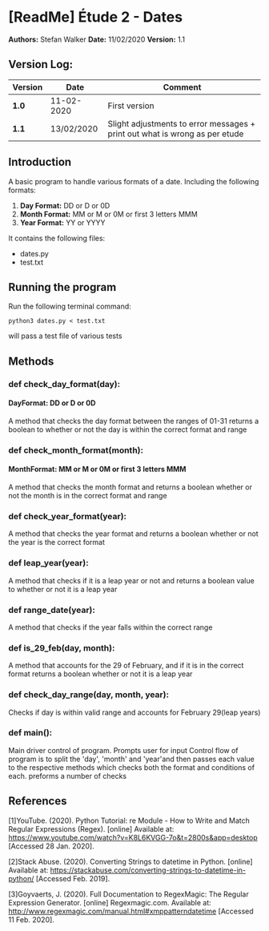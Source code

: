 [ReadMe] Étude 2 - Dates
===
**Authors:** Stefan Walker
**Date:** 11/02/2020
**Version:** 1.1

## Version Log:



| Version | Date | Comment |
| -------- | -------- | -------- |
| **1.0**     | 11-02-2020    | First version   |
| **1.1**     | 13/02/2020    | Slight adjustments to error messages +  print out what is wrong as per etude 


## Introduction
A basic program to handle various formats of a date. Including the following formats:
1. **Day Format:** DD or D or 0D
1. **Month Format:** MM or M or 0M or first 3 letters MMM
1. **Year Format:** YY or YYYY

It contains the following files:
* dates.py
* test.txt

## Running the program 
 
Run the following terminal command:
```
python3 dates.py < test.txt
```
will pass a test file of various tests



## Methods
### def check_day_format(day):
#### DayFormat: DD or D or 0D
A method that checks the day format between the ranges of 01-31 returns a boolean  to whether or not the day is within the correct format and range 

### def check_month_format(month): 
#### MonthFormat: MM or M or 0M or first 3 letters MMM
A method that checks the month format and returns a boolean whether or not the month is in the correct format and range 

### def check_year_format(year): 
A method that checks the year format and returns a boolean whether or not the year is the correct format 

### def leap_year(year):
A method that checks if it is a leap year or not and returns a boolean value to whether or not it is a leap year
   
### def range_date(year):
A method that checks if the year falls within the correct range

### def is_29_feb(day, month):
A method that accounts for the 29 of February, and if it is in the correct format returns a boolean whether or not it is a leap year

### def check_day_range(day, month, year):
Checks if day is within valid range and accounts for February 29(leap years)
  
### def main():
Main driver control of program. Prompts user for input Control flow of program is to split the 'day', 'month' and 'year'and then passes each value to the respective methods which checks both the format and conditions of each. preforms a number of checks

## References
[1]YouTube. (2020). Python Tutorial: re Module - How to Write and Match Regular Expressions (Regex). [online] Available at: https://www.youtube.com/watch?v=K8L6KVGG-7o&t=2800s&app=desktop [Accessed 28 Jan. 2020].

[2]Stack Abuse. (2020). Converting Strings to datetime in Python. [online] Available at: https://stackabuse.com/converting-strings-to-datetime-in-python/ [Accessed Feb. 2019].

[3]Goyvaerts, J. (2020). Full Documentation to RegexMagic: The Regular Expression Generator. [online] Regexmagic.com. Available at: http://www.regexmagic.com/manual.html#xmppatterndatetime [Accessed 11 Feb. 2020].